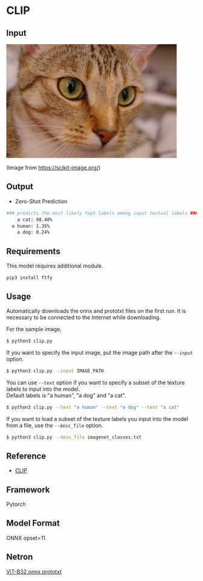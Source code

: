# CLIP

## Input

![Input](chelsea.png)

(Image from https://scikit-image.org/)

## Output

- Zero-Shot Prediction
```bash
### predicts the most likely top5 labels among input textual labels ###
    a cat: 98.40%
  a human: 1.35%
    a dog: 0.24%
```

## Requirements
This model requires additional module.

```
pip3 install ftfy
```

## Usage
Automatically downloads the onnx and prototxt files on the first run.
It is necessary to be connected to the Internet while downloading.

For the sample image,
```bash
$ python3 clip.py
```

If you want to specify the input image, put the image path after the `--input` option.
```bash
$ python3 clip.py --input IMAGE_PATH
```

You can use `--text` option  if you want to specify a subset of the texture labels to input into the model.  
Default labels is "a human", "a dog" and "a cat".
```bash
$ python3 clip.py --text "a human" --text "a dog" --text "a cat"
```

If you want to load a subset of the texture labels you input into the model from a file, use the `--desc_file` option.
```bash
$ python3 clip.py --desc_file imagenet_classes.txt
```

## Reference

- [CLIP](https://github.com/openai/CLIP)

## Framework

Pytorch

## Model Format

ONNX opset=11

## Netron

[ViT-B32.onnx.prototxt](https://netron.app/?url=https://storage.googleapis.com/ailia-models/clip/ViT-B32.onnx.prototxt)
